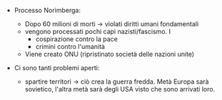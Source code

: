 - Processo Norimberga:

    - Dopo 60 milioni di morti ${\to}$ violati diritti umani fondamentali
    - vengono processati pochi capi nazisti/fascismo. I 
        - cospirazione contro la pace
        - crimini contro l'umanità
    - Viene creato ONU (ripristinato società delle nazioni unite)
- Ci sono tanti problemi aperti:
    - spartire territori ${\to}$ ciò crea la guerra fredda. Metà Europa sarà sovietico, l'altra metà sarà degli USA visto che sono arrivati loro.
